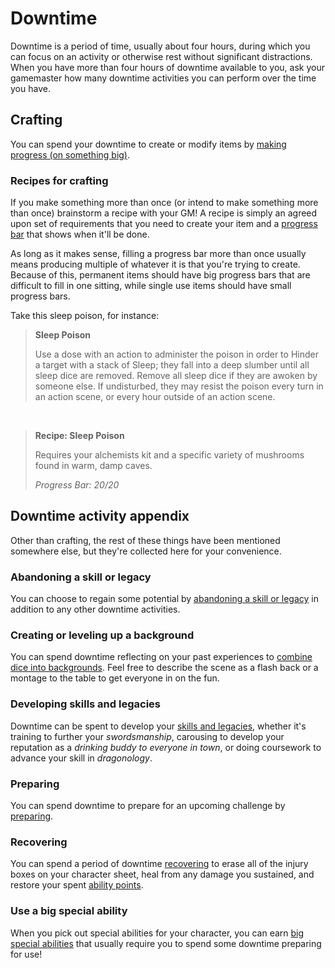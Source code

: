 # Downtime

Downtime is a period of time, usually about four hours, during which you can focus on an activity or otherwise rest without significant distractions. When you have more than four hours of downtime available to you, ask your gamemaster how many downtime activities you can perform over the time you have.

## Crafting

You can spend your downtime to create or modify items by [making progress (on something big)](../gameplay/basic_abilities.md#make-progress-on-something-big).

### Recipes for crafting

If you make something more than once (or intend to make something more than once) brainstorm a recipe with your GM! A recipe is simply an agreed upon set of requirements that you need to create your item and a [progress bar](../running_the_game/creating_tests.md#progress-bar) that shows when it'll be done.

As long as it makes sense, filling a progress bar more than once usually means producing multiple of whatever it is that you're trying to create. Because of this, permanent items should have big progress bars that are difficult to fill in one sitting, while single use items should have small progress bars. 

Take this sleep poison, for instance:

>  **Sleep Poison**
>
>   Use a dose with an action to administer the poison in order to <i class="fa-solid fa-cubes-stacked"></i> Hinder a target with a stack of Sleep; they fall into a deep slumber until all sleep dice are removed. Remove all sleep dice if they are awoken by someone else. If undisturbed, they may resist the poison every turn in an action scene, or every hour outside of an action scene.

&nbsp;

>  **Recipe: Sleep Poison**
>
>  Requires your alchemists kit and a specific variety of mushrooms found in warm, damp caves.
>
>  _Progress Bar: 20/20_
>

## Downtime activity appendix

Other than crafting, the rest of these things have been mentioned somewhere else, but they're collected here for your convenience.

### Abandoning a skill or legacy

You can choose to regain some potential by [abandoning a skill or legacy](../character/backgrounds.md#abandoning-a-skill-or-legacy) in addition to any other downtime activities.

### Creating or leveling up a background

You can spend downtime reflecting on your past experiences to [combine dice into backgrounds](../character/backgrounds.md#building-a-background). Feel free to describe the scene as a flash back or a montage to the table to get everyone in on the fun.

### Developing skills and legacies

Downtime can be spent to develop your [skills and legacies](../character/backgrounds.md#skills-and-legacies), whether it's training to further your _swordsmanship_, carousing to develop your reputation as a _drinking buddy to everyone in town_, or doing coursework to advance your skill in _dragonology_.

### Preparing

You can spend downtime to prepare for an upcoming challenge by [preparing](../gameplay/basic_abilities.md#prepare).

### Recovering

You can spend a period of downtime [recovering](../character/health.md#Recovering) to erase all of the injury boxes on your character sheet, heal from any damage you sustained, and restore your spent [ability points](../character/special_abilities.md#costs-and-ability-points).

### Use a big special ability

When you pick out special abilities for your character, you can earn [big special abilities](../character/special_abilities.md#big-special-abilities) that usually require you to spend some downtime preparing for use!

